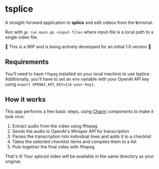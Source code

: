 # tsplice

A straight-forward application to **splice** and edit videos from the **t**erminal.

Run with `go run main.go <input-file>` where input-file is a local path to a single video file.

:construction: This is a WIP and is being actively developed for an initial 1.0 version :construction:

## Requirements

You'll need to have `ffmpeg` installed on your local machine to use tsplice. Additionally, you'll have to set an env variable with your OpenAI API key using `export OPENAI_API_KEY={sk-your-key}`.

## How it works

This app performs a few basic steps, using [Charm](https://github.com/charmbracelet) components to make it look nice:

1. Extract audio from the video using ffmpeg
2. Sends the audio to OpenAI's Whisper API for transcription
3. Parses the transcription into individual lines and adds it to a checklist
4. Takes the selected checklist items and compiles them to a list
5. Puts together the final video with ffmpeg

That's it! Your spliced video will be available in the same directory as your original.